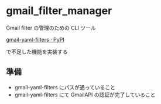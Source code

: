 # gmail_filter_manager

Gmail filter の管理のための CLI ツール

[gmail-yaml-filters · PyPI](https://pypi.org/project/gmail-yaml-filters/)

で不足した機能を実装する

## 準備

- gmail-yaml-filters にパスが通っていること
- gmail-yaml-filters にて GmailAPI の認証が完了していること
